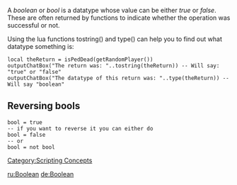 A *boolean* or *bool* is a datatype whose value can be either *true* or *false*. These are often returned by functions to indicate whether the operation was successful or not.

Using the lua functions tostring() and type() can help you to find out what datatype something is:

    local theReturn = isPedDead(getRandomPlayer())
    outputChatBox("The return was: "..tostring(theReturn)) -- Will say: "true" or "false"
    outputChatBox("The datatype of this return was: "..type(theReturn)) -- Will say "boolean"

Reversing bools
---------------

    bool = true
    -- if you want to reverse it you can either do
    bool = false
    -- or
    bool = not bool

[Category:Scripting Concepts](/docs/category:scripting_concepts.md "wikilink")

[ru:Boolean](/docs/ru:boolean.md "wikilink") [de:Boolean](/docs/de:boolean.md "wikilink")
